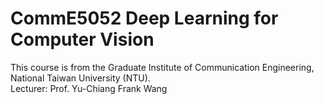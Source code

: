 # CommE5052 Deep Learning for Computer Vision
This course is from the Graduate Institute of Communication Engineering, National Taiwan University (NTU).  
Lecturer: Prof. Yu-Chiang Frank Wang
